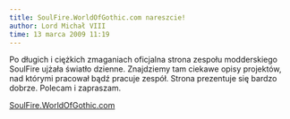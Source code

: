 ```yaml
---
title: SoulFire.WorldOfGothic.com nareszcie!
author: Lord Michał VIII
time: 13 marca 2009 11:19
---
```


Po długich i ciężkich zmaganiach oficjalna strona zespołu modderskiego SoulFire ujżała światło dzienne. 
Znajdziemy tam ciekawe opisy projektów, nad którymi pracował bądź pracuje zespół. 
Strona prezentuje się bardzo dobrze. 
Polecam i zapraszam.

[SoulFire.WorldOfGothic.com](https://SoulFire.WorldOfGothic.com)